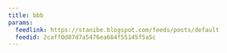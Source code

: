 ```yaml
---
title: bbb
params:
  feedlink: https://stanibe.blogspot.com/feeds/posts/default
  feedid: 2caff0d87d7a5476ea664f55145f5a5c
---
```

